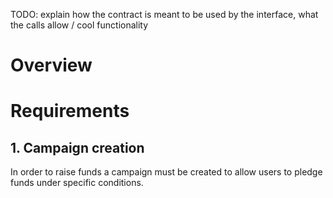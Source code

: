 TODO: explain how the contract is meant to be used by the interface, what the calls allow / cool functionality

# Overview

# Requirements

## 1. Campaign creation

In order to raise funds a campaign must be created to allow users to pledge funds under specific conditions.

